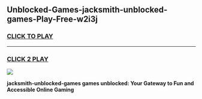 
## Unblocked-Games-jacksmith-unblocked-games-Play-Free-w2i3j
<h3>
<a href="https://premium76.site?title=jacksmith-unblocked-games&ref=10A">CLICK TO PLAY</a></h3>
<hr>

<h3>
<a href="https://premium76.site?title=jacksmith-unblocked-games&ref=10A">CLICK 2 PLAY</a>
  
</h3>

<a href="https://premium76.site?title=jacksmith-unblocked-games&ref=10A"><img src="https://clearcache.store/games.png"></a>


**jacksmith-unblocked-games games unblocked: Your Gateway to Fun and Accessible Online Gaming**
